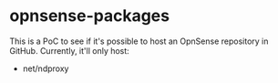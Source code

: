 # opnsense-packages

This is a PoC to see if it's possible to host an OpnSense repository in GitHub. Currently, it'll only host:

- net/ndproxy

